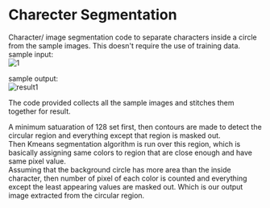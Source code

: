# Charecter Segmentation 

Character/ image segmentation code to separate characters inside a circle from the sample images. This doesn't require the use of training data.\
sample input:\
![1](https://github.com/node62/character-segmentation/assets/111416348/e243c5b2-e480-4c9a-a39e-8aa7c8e559b7)

sample output:\
![result1](https://github.com/node62/character-segmentation/assets/111416348/d271ac3f-dafb-4fac-8655-868b5eab8947)

The code provided collects all the sample images and stitches them together for result.

A minimum satuaration of 128 set first, then contours are made to detect the circular region and everything except that region is masked out. \
Then Kmeans segmentation algorithm is run over this region, which is basically assigning same colors to region that are close enough and have same pixel value. \
Assuming that the background circle has more area than the inside character, then number of pixel of each color is counted and everything except the least appearing values are masked out. Which is our output image extracted from the circular region.
